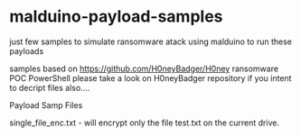 # malduino-payload-samples

just few samples to simulate ransomware atack using malduino to run these payloads

samples based on https://github.com/H0neyBadger/H0ney ransomware POC PowerShell
please take a look on H0neyBadger repository if you intent to decript files also....

Payload Samp Files

single_file_enc.txt - will encrypt only the file test.txt on the current drive.







